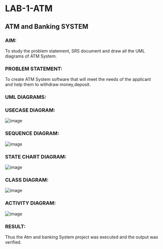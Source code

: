 # LAB-1-ATM
## ATM and Banking SYSTEM
### AIM: 
To study the problem statement, SRS document and draw all the UML diagrams of ATM
System.
### PROBLEM STATEMENT:
To create ATM System software that will meet the needs of the applicant and help them
to withdraw money,deposit.
### UML DIAGRAMS:
### USECASE DIAGRAM:
![image](https://github.com/25tharunkumar/LAB-1-ATM/assets/123470785/f4bb2e68-3d74-4fb0-b96c-e6db9c085b34)
### SEQUENCE DIAGRAM:
![image](https://github.com/25tharunkumar/LAB-1-ATM/assets/123470785/1fd84e49-90e9-4b24-b664-975478f56489)
### STATE CHART DIAGRAM:
![image](https://github.com/25tharunkumar/LAB-1-ATM/assets/123470785/d96826aa-ccf2-4c52-aca7-6e3626f42c50)
### CLASS DIAGRAM:
![image](https://github.com/25tharunkumar/LAB-1-ATM/assets/123470785/af804fb3-5e74-4753-9503-a9330a0a7e9e)
### ACTIVITY DIAGRAM:
![image](https://github.com/25tharunkumar/LAB-1-ATM/assets/123470785/b3304e99-b734-4de2-97fc-f9ada34d1ff2)
### RESULT: 
Thus the Atm and banking System project was executed and the output was verified.
